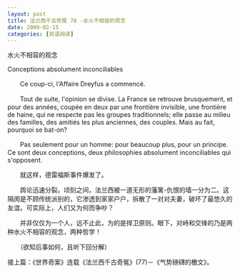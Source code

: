```yaml
---
layout: post
title: 法兰西千古奇冤 78 -水火不相容的观念
date: 2009-02-15
categories: [双语阅读]  
---
```


水火不相容的观念

Conceptions absolument inconciliables

　　Ce coup-ci, l'Affaire Dreyfus a commencé.

　　Tout de suite, l'opinion se divise. La France se retrouve brusquement, et pour des années, coupée en deux par une frontière invisible, une frontière de haine, qui ne respecte pas les groupes traditionnels; elle passe au milieu des familles, des amitiés les plus anciennes, des couples. Mais au fait, pourquoi se bat-on?

　　Pas seulement pour un homme: pour beaucoup plus, pour un principe. Ce sont deux conceptions, deux philosophies absolument inconciliables qui s'opposent.



　　就这样，德雷福斯事件爆发了。

　　舆论迅速分裂。顷刻之间，法兰西被一道无形的藩篱-仇恨的墙一分为二。这隔阂是不顾传统派别的，它渗透到家家户户，拆散了一对对夫妻，破坏了最悠久的友谊。可实际上，人们又为何而争吵？

　　并非仅仅为一个人，远不止此，为的是捍卫原则。眼下，对峙和交锋的乃是两种水火不相容的观念，两种哲学！



　　（欲知后事如何，且听下回分解）

接上篇：《世界奇案》连载《法兰西千古奇冤》(77)－《气势磅礴的檄文》。
